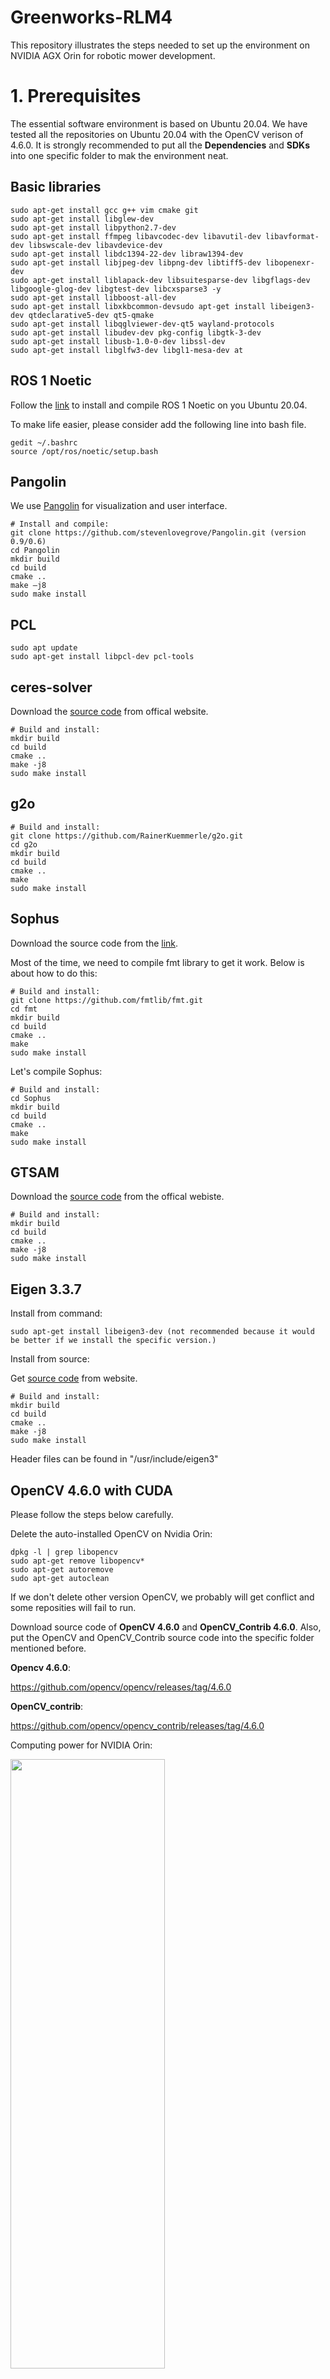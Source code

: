 # Greenworks-RLM4
This repository illustrates the steps needed to set up the environment on NVIDIA AGX Orin for robotic mower development.
# 1. Prerequisites  
The essential software environment is based on Ubuntu 20.04. We have tested all the repositories on Ubuntu 20.04 with the OpenCV verison of 4.6.0. It is strongly recommended to put all the **Dependencies** and **SDKs** into one specific folder to mak the environment neat.

## Basic libraries

``` 
sudo apt-get install gcc g++ vim cmake git
sudo apt-get install libglew-dev
sudo apt-get install libpython2.7-dev
sudo apt-get install ffmpeg libavcodec-dev libavutil-dev libavformat-dev libswscale-dev libavdevice-dev
sudo apt-get install libdc1394-22-dev libraw1394-dev
sudo apt-get install libjpeg-dev libpng-dev libtiff5-dev libopenexr-dev
sudo apt-get install liblapack-dev libsuitesparse-dev libgflags-dev libgoogle-glog-dev libgtest-dev libcxsparse3 -y
sudo apt-get install libboost-all-dev
sudo apt-get install libxkbcommon-devsudo apt-get install libeigen3-dev qtdeclarative5-dev qt5-qmake
sudo apt-get install libqglviewer-dev-qt5 wayland-protocols
sudo apt-get install libudev-dev pkg-config libgtk-3-dev
sudo apt-get install libusb-1.0-0-dev libssl-dev
sudo apt-get install libglfw3-dev libgl1-mesa-dev at
```
## ROS 1 Noetic

Follow the [link](http://wiki.ros.org/noetic/Installation/Ubuntu) to install and compile ROS 1 Noetic on you Ubuntu 20.04.

To make life easier, please consider add the following line into bash file.
```
gedit ~/.bashrc
source /opt/ros/noetic/setup.bash
```
## Pangolin
We use [Pangolin](https://github.com/stevenlovegrove/Pangolin) for visualization and user interface.

```
# Install and compile:
git clone https://github.com/stevenlovegrove/Pangolin.git (version 0.9/0.6)
cd Pangolin
mkdir build
cd build
cmake ..
make –j8
sudo make install
```
## PCL
```
sudo apt update
sudo apt-get install libpcl-dev pcl-tools
```
## ceres-solver

Download the [source code](https://github.com/ceres-solver/ceres-solver/releases/tag/1.14.0) from offical website.

```
# Build and install:
mkdir build
cd build
cmake ..
make -j8
sudo make install
```
## g2o

```
# Build and install:
git clone https://github.com/RainerKuemmerle/g2o.git
cd g2o
mkdir build
cd build
cmake ..
make
sudo make install
```
## Sophus

Download the source code from the [link](https://github.com/strasdat/Sophus/releases/tag/1.22.10).

Most of the time, we need to compile fmt library to get it work. Below is about how to do this:

```
# Build and install:
git clone https://github.com/fmtlib/fmt.git
cd fmt
mkdir build 
cd build
cmake ..
make
sudo make install
```

Let's compile Sophus:
```
# Build and install:
cd Sophus
mkdir build 
cd build
cmake ..
make
sudo make install
```
## GTSAM

Download the [source code](https://github.com/borglab/gtsam/releases/tag/4.1.0) from the offical webiste.

```
# Build and install:
mkdir build
cd build
cmake ..
make -j8
sudo make install
```
## Eigen 3.3.7

Install from command:

```
sudo apt-get install libeigen3-dev (not recommended because it would be better if we install the specific version.)
```

Install from source:

Get [source code](https://gitlab.com/libeigen/eigen/-/releases/3.3.7) from website.

```
# Build and install:
mkdir build
cd build
cmake ..
make -j8
sudo make install
```

Header files can be found in "/usr/include/eigen3"

## OpenCV 4.6.0 with CUDA 

Please follow the steps below carefully.

Delete the auto-installed OpenCV on Nvidia Orin:

```
dpkg -l | grep libopencv
sudo apt-get remove libopencv*
sudo apt-get autoremove
sudo apt-get autoclean
```
If we don't delete other version OpenCV, we probably will get conflict and some reposities will fail to run.

Download source code of **OpenCV 4.6.0** and **OpenCV_Contrib 4.6.0**. Also, put the OpenCV and OpenCV_Contrib source code into the specific folder mentioned before. 

**Opencv 4.6.0**:

https://github.com/opencv/opencv/releases/tag/4.6.0

**OpenCV_contrib**:

https://github.com/opencv/opencv_contrib/releases/tag/4.6.0

Computing power for NVIDIA Orin:

<img src="https://github.com/Xiushishen/Greenworks-RLM4/blob/main/support_files/cp.png" width = 70% height = 50% div align=center />


```
cd ~/path_to_folder/opencv-4.6.0/
mkdir build && cd build

cmake -D CMAKE_BUILD_TYPE=RELEASE \
        -D CMAKE_INSTALL_PREFIX=/usr/local/ \
        -D OPENCV_EXTRA_MODULES_PATH=../../opencv_contrib-4.6.0/modules \
        -D WITH_CUDA=ON \
        -D CUDA_ARCH_BIN=8.7 \
        -D CUDA_ARCH_PTX="" \
        -D ENABLE_FAST_MATH=ON \
        -D CUDA_FAST_MATH=ON \
        -D WITH_CUBLAS=ON \
        -D WITH_LIBV4L=ON \
        -D WITH_GSTREAMER=ON \
        -D WITH_GSTREAMER_0_10=OFF \
        -D WITH_QT=ON \
        -D WITH_OPENGL=ON \
        -D CUDA_NVCC_FLAGS="--expt-relaxed-constexpr" \
        -D WITH_TBB=ON \
        ..

# CUDA_ARCCH_BIN=8.7 (the amount of computing power for NVIDIA Orin)
# CMAKE_INSTALL_PREFIX=/usr/local/ (path to installation)
# OPENCV_EXTRA_MODULES_PATH=../../opencv_contrib-4.6.0/modules (path to additional module)

sudo make install -j8
```
Check if the CUDA-accelerated OpenCV is successfully installed:
```
# Install jtop:
sudo apt-get install python3-pip -y
sudo -H pip3 install -U jetson-stats
sudo systemctl restart jtop.service

# reboot if needed
reboot
```

Open terminal:
```
jtop
7 (go to INFO)

# if there is one line saying OpenCV: 4.6.0 with CUDA: YES, the OpenCV is successfully installed.
```
## CV_Bridge

```
# Build and install:
git clone https://github.com/ros-perception/vision_opencv.git -b noetic

# we only need the cv_bridge folder
cd cv_bridge
gedit ./CMakeLists.txt
# include OpenCV cmake file
include("/home/nvidia/ThirdParty/opencv-4.6.0/build/OpenCVConfig.cmake")
mkdir build && cd build
cmake ..
make -j8
sudo make install
```
How to use the cv_bridge:
```
# set this line in your project's CMakeLists.txt file just after the project(xxxx) syntax
set(cv_bridge_DIR /usr/local/share/cv_bridge/cmake)
```

## Livox-SDK

```
# Build and install:
git clone https://github.com/Livox-SDK/Livox-SDK.git
cd Livox-SDK
cd build && cmake ..
make
sudo make install
```
## Livox-SDK2

```
# Build and install:
git clone https://github.com/Livox-SDK/Livox-SDK2.git
cd ./Livox-SDK2/
mkdir build
cd build
cmake .. && make -j8
sudo make install
```

## RealSense T265 SDK

Please follow the [link](https://github.com/IntelRealSense/librealsense/blob/master/doc/installation.md) to install.

Download the [source code](https://github.com/IntelRealSense/librealsense/releases/tag/v2.50.0) from offical website.

```
# Build and install:
mkdir build
cd build
cmake -D CMAKE_BUILD_TYPE=Release .. 
make -j8
sudo make install
```
How to visualize and obtain parameters of T265:
```
realsense-viewer

rs-enumerate-devices -c
```

# 2. Repositories

## ORB-SLAM3

To better use ORBSLAM3 for robot mower software development, we are going to use a revised version for better intergration.

```
cd ~/orb_slam3_ws/src
git clone https://github.com/thien94/orb_slam3_ros.git
# add one line into the CMakeLists.txt
set(cv_bridge_DIR /usr/local/share/cv_bridge/cmake)
cd ../
catkin_make
```
Set config files (T265 Stereo-Inertial camera):
```
# According to T256 camera
Intrinsic Params:

PPX  -->  Camera.cx
PPY  -->  Camera.cy
Fx   -->  Camera.fx
Fy   -->  Camera.fy
Coeffs[0]  -->  Camera.k1
Coeffs[1]  -->  Camera.k2
Coeffs[2]  -->  Camera.k3
Coeffs[3]  -->  Camera.k4

Extrinsic Params:

Rotation_Matrix (Extrinsic from "Gyro" To "Fisheye 1")  --> Tbc.data.R
Rotation_Matrix[0][0]  -->  Tbc.data[0][0]
Rotation_Matrix[0][1]  -->  Tbc.data[0][1]
Rotation_Matrix[0][2]  -->  Tbc.data[0][2]
Rotation_Matrix[1][0]  -->  Tbc.data[1][0]
Rotation_Matrix[1][1]  -->  Tbc.data[1][1]
Rotation_Matrix[1][2]  -->  Tbc.data[1][2]
Rotation_Matrix[2][0]  -->  Tbc.data[2][0]
Rotation_Matrix[2][1]  -->  Tbc.data[2][1]
Rotation_Matrix[2][2]  -->  Tbc.data[2][2]

Translation Vector (Extrinsic from "Gyro" To "Fisheye 1")  --> Tbc.data.t
Translation_Vector[0]  -->  Tbc.data[0][3]
Translation_Vector[1]  -->  Tbc.data[1][3]
Translation_Vector[2]  -->  Tbc.data[2][3]

IMU intrinsic params:
# The four parameters are needed to be calibrated using imu_utils.
Gyr.avg-axis.gyr_n  -->  IMU.NoiseGyro
Gyr.avg-axis.gyr_w  -->  IMU.GyroWalk
Acc.avg-axis.acc_n  -->  IMU.NoiseAcc
Acc.avg-axis.acc_w  -->  IMU.AccWalk

```
Live stereo-inertial mode with Realsense T265

Modify the original rs_t265.launch to enable fisheye images and imu data (change unite_imu_method to linear_interpolation). Run rs-enumerate-devices -c to get the calibration parameters and modify config/Stereo-Inertial/RealSense_T265.yaml accordingly.

```
roslaunch realsense2_camera rs_t265.launch
roslaunch orb_slam3_ros rs_t265_stereo_inertial.launch
```

Please also check this repo for more information.
(https://github.com/shanpenghui/ORB_SLAM3_Fixed#73-set-camera-intrinsic--extrinsic-parameters)

## VINS-FUSION-GPU
If you are going to use OpenCV 4.x, you might encounter problems related deprecated outdated APIs. Please check [this](https://blog.csdn.net/m0_52457734/article/details/125343557) to solve them.

```
# Build and compile：

mkdir -p ~/vins_gpu_ws/src/vins-fusion-gpu/src/
cd ~/vins_gpu_ws/src/vins-fusion-gpu/src/
git clone https://github.com/pjrambo/VINS-Fusion-gpu.git

# Go to vins_estimator/CMakeLists.txt

Comment:
#include(/home/dji/opencv/build/OpenCVConfig.cmake)

Add:
set(cv_bridge_DIR /usr/local/share/cv_bridge/cmake)
include(/home/nvidia/ThirdParty/opencv-4.6.0/build/OpenCVConfig.cmake)

# Go to loop_fusion/CMakeLists.txt

Aomment:
#include(/home/dji/opencv/build/OpenCVConfig.cmake)

Add:
set(cv_bridge_DIR /usr/local/share/cv_bridge/cmake)
include(/home/nvidia/ThirdParty/opencv-4.6.0/build/OpenCVConfig.cmake)

catkin_make
```
If your other application do not require much GPU resources, I recommanded you to set

```
use_gpu: 1
use_gpu_acc_flow: 1
```
According to my test, on Nvidia Orin if you set this two parameters to 1 at the same time, the GPU usage is about 20%.

How to run vins_fusion:
```
roslaunch vins vins_rviz.launch
rosrun vins vins_node src/VINS-Fusion-gpu/config/realsense_t265/stereo_imu.yaml
(optional) rosrun loop_fusion loop_fusion_node src/VINS-Fusion-gpu/config/realsense_t265/stereo_imu.yaml
(optional only if you want to fuse gps) rosrun global_fusion global_fusion_node 
rosbag play YOUR_DATASET_FOLDER/data.bag
```

Dataset for testing:

**EuRoC:**
[EuRoc Datasets](https://projects.asl.ethz.ch/datasets/doku.php?id=kmavvisualinertialdatasets)

**KITTI:**
[KITTI Datasets](https://www.cvlibs.net/datasets/kitti/eval_odometry.php)

## 超核IMU ROS Driver

```
# Build and run:
catkin_make
source devel/setup.bash
roslaunch imu_launch imu_msg.launch
```

Insufficient serial port permissions can be solved by:
```
sudo usermod -a -G dialout $USER
reboot
```

## livox_ros_driver

Most of the time, this repo will only be used for compiling other packages if we use Livox HAP lidar.

## livox_ros_driver2

Install and build:

```
git clone https://github.com/Livox-SDK/livox_ros_driver2.git ws_livox/src/livox_ros_driver2
source /opt/ros/noetic/setup.sh
./build.sh ROS1
```

How to run HAP Lidar:
```
ros2 launch livox_ros_driver2 rviz_HAP.launch
ros2 launch livox_ros_driver2 msg_HAP.launch
```
See official [documentation](https://github.com/Livox-SDK/livox_ros_driver2) for reference.

## FAST_LIO2

Install and build:

```
cd ~/$A_ROS_DIR$/src
git clone https://github.com/hku-mars/FAST_LIO.git
cd FAST_LIO
git submodule update --init
cd ../..
catkin_make
source devel/setup.bash
```
How to run:

```
cd ~/$FAST_LIO_ROS_DIR$
source devel/setup.bash
roslaunch fast_lio mapping_HAP.launch
```
Below is the config file for HAP Lidar:
```
common:
    lid_topic:  "/livox/lidar"
    imu_topic:  "/livox/imu"
    time_sync_en: false         # ONLY turn on when external time synchronization is really not possible
    time_offset_lidar_to_imu: 0.0 # Time offset between lidar and IMU calibrated by other algorithms, e.g. LI-Init (can be found in README).
                                  # This param will take effect no matter what time_sync_en is. So if the time offset is not known exactly, please set as 0.0

preprocess:
    lidar_type: 1                # 1 for Livox serials LiDAR, 2 for Velodyne LiDAR, 3 for ouster LiDAR, 
    scan_line: 128
    blind: 0.1

mapping:
    acc_cov: 0.1
    gyr_cov: 0.1
    b_acc_cov: 0.0001
    b_gyr_cov: 0.0001
    fov_degree:    120
    det_range:     150.0
    extrinsic_est_en:  true      # true: enable the online estimation of IMU-LiDAR extrinsic
    extrinsic_T: [ 0, 0, 0 ]
    extrinsic_R: [ 1, 0, 0,
                   0, 1, 0,
                   0, 0, 1]

publish:
    path_en:  false
    scan_publish_en:  true       # false: close all the point cloud output
    dense_publish_en: true       # false: low down the points number in a global-frame point clouds scan.
    scan_bodyframe_pub_en: true  # true: output the point cloud scans in IMU-body-frame

pcd_save:
    pcd_save_en: true
    interval: -1                 # how many LiDAR frames saved in each pcd file; 
                                 # -1 : all frames will be saved in ONE pcd file, may lead to memory crash when having too much frames.
```
## R3LIVE

R3LIVE is not supported on NVIDIA AGX Orin.

## robot_pose_ekf

EKF based robotic mower localization via IMU, GPS, odom and VIO (VINS-FUSION).

If this is your first time installing this package, you probably counter this error especially on Ubuntu 20.04.
```
No package 'orocos-bfl' found
```
Here is how to solve it:
```
sudo apt-get install liborocos-bfl-dev
```
Detailed information:

(https://blog.csdn.net/shoufei403/article/details/102655696)

## OpenVINS

The [document](https://docs.openvins.com/) made by Dr. Huang's lab is really comprehensive and precise. It provides all the knowledge about how to compile and understand the codes.

However, we would like to illustrate more details based on the NVIDIA AGX Orin.

Build and compile on ROS 1 Noetic:
```
# Prerequisite:
sudo apt-get install libboost-all-dev
sudo sh -c 'echo "deb http://packages.ros.org/ros/ubuntu $(lsb_release -sc) main" > /etc/apt/sources.list.d/ros-latest.list'
sudo apt-key adv --keyserver 'hkp://keyserver.ubuntu.com:80' --recv-key C1CF6E31E6BADE8868B172B4F42ED6FBAB17C654
sudo apt-get update
export ROS1_DISTRO=noetic # kinetic=16.04, melodic=18.04, noetic=20.04
sudo apt-get install ros-$ROS1_DISTRO-desktop-full
sudo apt-get install python3-catkin-tools python3-osrf-pycommon # ubuntu 20.04
```
```
# Clone and compile:
mkdir -p ~/workspace/open_vins_ws/src/
cd ~/workspace/open_vins_ws/src/
git clone https://github.com/rpng/open_vins/
cd ..
catkin_catkin # ROS1
```
```
# Because we have made the **cv_bridge** from source code, we have to add the dependencies into CMakeLists.txt

# In ov_core, add the line below to its CMakeLists.txt.
set(cv_bridge_DIR /usr/local/share/cv_bridge/cmake)

# In ov_msckf, add the line below to its CMakeLists.txt.
set(cv_bridge_DIR /usr/local/share/cv_bridge/cmake)
```
```
# Additional Evaluation Requirements
sudo apt-get install python3-dev python3-matplotlib python3-numpy python3-psutil python3-tk # for python3 systems
```
## Field2Cover 

Please follow the offical [document](https://fields2cover.github.io/index.html) for more details about the coverage planning package.

```
# Build and install:
git clone https://github.com/Fields2Cover/Fields2Cover src/fields2cover
git clone https://github.com/Fields2Cover/fields2cover_ros src/fields2cover_ros
rosdep install -r --ignore-src --from-paths .

If using ROS 1:
catkin_make_isolated

If using ROS 2:
colcon build
```
We have encountered some errors or problems during roslaunch. Fortunately, we have provided several solutions to these errors.

if **rviz_plugins/AerialMapDisplay’ fail to load**:
```
sudo apt-get install ros-noetic-rviz-satellite
```
```
# If you have such errors, it is probably related to the version of PROJ library.
  
ERROR 1: PROJ: proj_create_from_database: SQLite error on SELECT name, type, coordinate_system_auth_name, coordinate_system_code, datum_auth_name, datum_code, area_of_use_auth_name, area_of_use_code, text_definition, deprecated FROM geodetic_crs WHERE auth_name = ? AND code = ?: no such column: area_of_use_auth_name
ERROR 1: PROJ: proj_create_from_database: SQLite error on SELECT name, type, coordinate_system_auth_name, coordinate_system_code, datum_auth_name, datum_code, area_of_use_auth_name, area_of_use_code, text_definition, deprecated FROM geodetic_crs WHERE auth_name = ? AND code = ?: no such column: area_of_use_auth_name
ERROR 1: PROJ: proj_create_from_database: SQLite error on SELECT name, coordinate_system_auth_name, coordinate_system_code, geodetic_crs_auth_name, geodetic_crs_code, conversion_auth_name, conversion_code, area_of_use_auth_name, area_of_use_code, text_definition, deprecated FROM projected_crs WHERE auth_name = ? AND code = ?: no such column: area_of_use_auth_name
ERROR 1: PROJ: proj_create: unrecognized format / unknown name
ERROR 6: Cannot find coordinate operations from `' to `'
```
How to solve it:
```
# Please check the current version or PROJ. Packages named like libproj-dev, proj-bin, proj-data are related to PROJ.
dpkg -l | grep proj

ii  libapache-pom-java                         18-1                                  all          Maven metadata for all Apache Software projects
ii  libcommons-parent-java                     43-1                                  all          Maven metadata for Apache Commons project
ii  libfprint-2-2:arm64                        1:1.90.2+tod1-0ubuntu1~20.04.10       arm64        async fingerprint library of fprint project, shared libraries
ii  libproj-dev:arm64                          6.3.1-1                               arm64        Cartographic projection library (development files)
ii  libproj15:arm64                            6.3.1-1                               arm64        Cartographic projection library
ii  libwebrtc-audio-processing1:arm64          0.3.1-0ubuntu3                        arm64        AudioProcessing module from the WebRTC project.
ii  proj-bin                                   6.3.1-1                               arm64        Cartographic projection library (tools)
ii  proj-data                                  6.3.1-1                               all          Cartographic projection filter and library (datum package)
ii  python3-incremental                        16.10.1-3.2                           all          Library for versioning Python projects.

The compilable version should be 6.3.1-1. If you have the version proj-data which is not 6.3.1-1, please use the lines below to delete it and install the right one.
sudo apt-get remove --purge proj-data

# check the available version if you want.
apt-cache policy proj-data
sudo apt-get install proj-data=6.3.1-1
```
Now, you should be good to go. 
```
roslaunch fields2cover_ros view_field.launch
```

## realsense-ros

Build and compile:
```
mkdir t265_ws && cd t265_ws
mkdir src && cd src
git clone https://github.com/IntelRealSense/realsense-ros.git
cd realsense2_camera
gedit CMakeLists.txt

# add one line before **find_package**.
set(cv_bridge_DIR /usr/local/share/cv_bridge/cmake)

# go back to the worksapce and compile the package
catkin_make
```

How to run:
```
source devel/setup.bash
roslaunch realsense2_camera rs_t265.launch 
```

Here is how to revise the rs_t265.launch based on RealSense T265 camera:
```
<!--
Important Notice: For wheeled robots, odometer input is a requirement for robust
and accurate tracking. The relevant APIs will be added to librealsense and
ROS/realsense in upcoming releases. Currently, the API is available in the
https://github.com/IntelRealSense/librealsense/blob/master/third-party/libtm/libtm/include/TrackingDevice.h#L508-L515.
-->
<launch>
  <arg name="serial_no"           default=""/>
  <arg name="usb_port_id"         default=""/>
  <arg name="device_type"         default="t265"/>
  <arg name="json_file_path"      default=""/>
  <arg name="camera"              default="camera"/>
  <arg name="tf_prefix"           default="$(arg camera)"/>

  <arg name="fisheye_width"       default="848"/> 
  <arg name="fisheye_height"      default="800"/>
  <arg name="enable_fisheye1"     default="true"/>
  <arg name="enable_fisheye2"     default="true"/>

  <arg name="fisheye_fps"         default="30"/>

  <arg name="gyro_fps"            default="200"/>
  <arg name="accel_fps"           default="62"/>
  <arg name="enable_gyro"         default="true"/>
  <arg name="enable_accel"        default="true"/>
  <arg name="enable_pose"         default="true"/>

  <arg name="enable_sync"           default="true"/>

  <arg name="linear_accel_cov"      default="0.01"/>
  <arg name="initial_reset"         default="false"/>
  <arg name="reconnect_timeout"     default="6.0"/>
  <arg name="unite_imu_method"      default="linear_interpolation"/>

  <arg name="publish_odom_tf"     default="true"/>
  
  <group ns="$(arg camera)">
    <include file="$(find realsense2_camera)/launch/includes/nodelet.launch.xml">
      <arg name="tf_prefix"                value="$(arg tf_prefix)"/>
      <arg name="serial_no"                value="$(arg serial_no)"/>
      <arg name="usb_port_id"              value="$(arg usb_port_id)"/>
      <arg name="device_type"              value="$(arg device_type)"/>
      <arg name="json_file_path"           value="$(arg json_file_path)"/>

      <arg name="enable_sync"              value="$(arg enable_sync)"/>

      <arg name="fisheye_width"            value="$(arg fisheye_width)"/>
      <arg name="fisheye_height"           value="$(arg fisheye_height)"/>
      <arg name="enable_fisheye1"          value="$(arg enable_fisheye1)"/>
      <arg name="enable_fisheye2"          value="$(arg enable_fisheye2)"/>

      <arg name="fisheye_fps"              value="$(arg fisheye_fps)"/>
      <arg name="gyro_fps"                 value="$(arg gyro_fps)"/>
      <arg name="accel_fps"                value="$(arg accel_fps)"/>
      <arg name="enable_gyro"              value="$(arg enable_gyro)"/>
      <arg name="enable_accel"             value="$(arg enable_accel)"/>
      <arg name="enable_pose"              value="$(arg enable_pose)"/>

      <arg name="linear_accel_cov"         value="$(arg linear_accel_cov)"/>
      <arg name="initial_reset"            value="$(arg initial_reset)"/>
      <arg name="reconnect_timeout"        value="$(arg reconnect_timeout)"/>
      <arg name="unite_imu_method"         value="$(arg unite_imu_method)"/>

      <arg name="publish_odom_tf"          value="$(arg publish_odom_tf)"/>
    </include>
  </group>
</launch>
```
# 3. Calibration
## livox_camera_calib

Install and build:

```
cd ~/lidar_cam_calib_ws/src
git clone https://github.com/hku-mars/livox_camera_calib.git
cd ../
catkin_make
source ~/lidar_cam_calib_ws/devel/setup.bash
```

How to run it:

```
roslaunch livox_camera_calib calib.launch
```
Below is the calib.yaml:
```
# Data path. adjust them!
common:
    image_file: "/home/nvidia/robotics/lidar_cam_calib_ws/src/livox_camera_calib/data/7.jpg"
    pcd_file: "/home/nvidia/robotics/lidar_cam_calib_ws/src/livox_camera_calib/data/7.pcd"
    result_file: "/home/nvidia/robotics/lidar_cam_balib_ws/src/livox_camera_calib/result/extrinsic.txt"

# Camera Parameters. Adjust them!
camera:
    camera_matrix: [701.417236328125, 0.0, 639.5635986328125,
                0.0,     701.0556030273438,  362.57061767578125,
                0.0,     0.0,      1.0     ] 
    dist_coeffs: [-0.047434888780117035, -0.012185392901301384, 0.000674429873470217, -0.0011172627564519644, 0.000000] 

# Calibration Parameters.!
calib:
    calib_config_file: "/home/nvidia/robotics/lidar_cam_calib_ws/src/livox_camera_calib/config/config_outdoor.yaml"
    use_rough_calib: true # set true if your initial_extrinsic is bad
```
Below is the config_outdoor.yaml:
```
%YAML:1.0

# Topic name in rosbag
PointCloudTopic: "/livox/lidar"
ImageTopic: "/camera/color/image_raw"

# Lidar Data type(custom msg or pointcloud2)
Data.custom_msg: 0
# Initial extrinsic (usually provided by hand measurement or cad design)

ExtrinsicMat: !!opencv-matrix # Lidar -> camera
  rows: 4
  cols: 4
  dt: d
  data: [0.0,   -1.0,   0.0,    0.0,
         0.0,  0.0,  -1.0,    0.0,
         1.0,   0.0,    0.0,    0.0,
         0.0,   0.0,    0.0,    1.0]
# Params for Canny Edge Extraction

Canny.gray_threshold: 20
Canny.len_threshold: 200

# Params for Voxel Cutting & Plane Fitting & Edge Extraction
Voxel.size: 1.0
Voxel.down_sample_size: 0.02
Plane.min_points_size: 60
Plane.normal_theta_min: 30
Plane.normal_theta_max: 150
Plane.max_size: 5
Ransac.dis_threshold: 0.015
Ransac.iter_num: 200
Edge.min_dis_threshold: 0.03
Edge.max_dis_threshold: 0.06

# Params for color point clouds
Color.dense: 1
Color.intensity_threshold: 10
```
The ExtrinsicMat is the extrinsic matrix between camera and Lidar, which is needed to modify depending on your sensor layout.
## imu_utils

## kalibr

# 4. Percpetion

## YOLOv7

Below is about how to install and compile YOLOv7 on NVIDIA AGX Orin. Before we get started, please make sure **conda** is successfully installed.

```
# Create conda environment for YOLOv7
conda create -n yolov7 python=3.8
conda activate yolov7

# Install system packages required by PyTorch
sudo apt-get -y update
sudo apt-get -y install autoconf bc build-essential g++-8 gcc-8 clang-8 lld-8 gettext-base gfortran-8 iputils-ping libbz2-dev libc++-dev libcgal-dev libffi-dev libfreetype6-dev libhdf5-dev libjpeg-dev liblzma-dev libncurses5-dev libncursesw5-dev libpng-dev libreadline-dev libssl-dev libsqlite3-dev libxml2-dev libxslt-dev locales moreutils openssl python-openssl rsync scons python3-pip libopenblas-dev;
```
Before installing Pytorch, please check the version of your Jetpack.
```
sudo apt-cache show nvidia-jetpack
```
Below is the detailed information about your Jetpack. You need to find the corresponding Pytorch version based on Jetpack version.
```
nvidia@nvidia-desktop:~$ sudo apt-cache show nvidia-jetpack
[sudo] password for nvidia: 
Package: nvidia-jetpack
Version: 5.1.2-b104
Architecture: arm64
Maintainer: NVIDIA Corporation
Installed-Size: 194
Depends: nvidia-jetpack-runtime (= 5.1.2-b104), nvidia-jetpack-dev (= 5.1.2-b104)
Homepage: http://developer.nvidia.com/jetson
Priority: standard
Section: metapackages
Filename: pool/main/n/nvidia-jetpack/nvidia-jetpack_5.1.2-b104_arm64.deb
Size: 29304
SHA256: fda2eed24747319ccd9fee9a8548c0e5dd52812363877ebe90e223b5a6e7e827
SHA1: 78c7d9e02490f96f8fbd5a091c8bef280b03ae84
MD5sum: 6be522b5542ab2af5dcf62837b34a5f0
Description: NVIDIA Jetpack Meta Package
Description-md5: ad1462289bdbc54909ae109d1d32c0a8
```
The link below you can check the version correspondence. For me, I have the Jetpack version of **Version: 5.1.2-b104**, I should be using JetPack 5 PyTorch v2.1.0.

https://forums.developer.nvidia.com/t/pytorch-for-jetson/72048

<img src="https://github.com/Xiushishen/Greenworks-RLM4/blob/main/support_files/jetpackversion.png" width = 70% height = 50% div align=center />

Now, you can install PyTorch with the following steps:
```
export TORCH_INSTALL=https://developer.download.nvidia.com/compute/redist/jp/v$JP_VERSION/pytorch/$PYT_VERSION
Where:
**JP_VERSION**
    The major and minor version of JetPack you are using, such as 461 for JetPack 4.6.1 or 50 for JetPack 5.0. 
**PYT_VERSION**
    The released version of the PyTorch wheel.

For example:

export TORCH_INSTALL=https://developer.download.nvidia.cn/compute/redist/jp/v512/pytorch/torch-2.1.0a0+41361538.nv23.06-cp38-cp38-linux_aarch64.whl
python3 -m pip install --upgrade pip;
python3 -m pip install numpy==1.26.1
python3 -m pip install --no-cache $TORCH_INSTALL
```

Attention: Python 3.8 does not support numpy version that is over 1.24, so the step above might fail. Please consider doing below:
```
pip install numpy==1.19.5
```
How to verify if PyTorch is successfully installed and CUDA is associated with it:

```
# From the terminal, run:
python
# Import PyTorch:
>>> import torch
>>> torch.cuda.is_available()
```
If PyTorch was installed correctly, this command should execute without error. 

For more reference, please check the link below.

https://docs.nvidia.com/deeplearning/frameworks/install-pytorch-jetson-platform/index.html

Now you can install torchvision:

Check your corresponding torchvision for the Pytorch installed. For me, the corresponding torchvision is **0.16.0**.

https://blog.csdn.net/shiwanghualuo/article/details/122860521

```
sudo apt-get update
sudo apt-get upgrade
sudo apt-get install libjpeg-dev zlib1g-dev libpython3-dev libavcodec-dev libavformat-dev libswscale-dev 
git clone --branch v0.16.0 https://github.com/pytorch/vision torchvision
cd torchvision
export BUILD_VERSION=0.16.0
# the step below might take longer time because we build from source.
python3 setup.py install --user
```
If there are no errors, torchvision is successfully installed. Repeat the previous verification step to check if everything is good.
```
python
>>> import torch
>>> import torchvision
```
If we miss any libraries, we can just pip install it until there are no errors.

Finally, we can install and compile YOLOv7:
```
git clone https://github.com/WongKinYiu/yolov7
```
```
vim requirements.txt
# comment out the two lines.
torch>=1.7.0,!=1.12.0
torchvision>=0.8.1,!=0.13.0
```
**If you do not comment out the two lines above, the torch will be CPU version instead of GPU version.**
```
pip install -r requirements.txt
```
Download the weight from github, and you can test:
```
python detect.py --weights weights/yolov7.pt --source inference/images 
```

### Train your own model:

1. To train your model with robust dataset, you can try using the [software](https://www.makesense.ai/) to mark the images.

2. Divide the dataset into training set, testing set, and validation set with a ratio of 0.96 : 0.02 : 0.02.

3. Put the individual subdataset into one folder with one images and labels associated with it.
   
<img src="https://github.com/Xiushishen/Greenworks-RLM4/blob/main/support_files/dataset.png" width = 30% height = 40% div align=center/>

4. Create a yaml file and put it into the data folder in this project.

<img src="https://github.com/Xiushishen/Greenworks-RLM4/blob/main/support_files/2.png" width = 30% height = 40% div align=center/>  

For my platform, the paths are shown below.
```
train: /home/nvidia/perception/datasets/car_people_dataset/train/images # path to train dataset
val: /home/nvidia/perception/datasets/car_people_dataset/valid/images # path to val dataset
test: /home/nvidia/perception/datasets/car_people_dataset/test/images # path to test dataset

nc: 2 # Number of classes
names: ['1', '2'] # class names
```
5. We should also change the parameters in train.py to make it work.

<div align="center">
  <img src="https://github.com/Xiushishen/Greenworks-RLM4/blob/main/support_files/3.png" width="60%" height="40%"/>
</div>

"--data": to the yaml file we just created.

"--epochs": depend on how complex your model is.

"batch-size": depend on your memory.

### Test your own model:

References:

https://blog.csdn.net/lanyan90/article/details/131439255

https://blog.csdn.net/lanyan90/article/details/131411549?spm=1001.2014.3001.5502

-----------------------------------------------------
# 5. CANbus and ROS Connection
The software for CANbus and ROS communication can be found in this repo. It subscribes the /cmd_vel message and output the RPMs for both rear wheels. Meanwhile, it receives the CANbus message outputed from both rear wheels and converts them to ROS message of odometry.

## Jetson AGX Orin CAN Communication

Please follow the [offical document](https://docs.nvidia.com/jetson/archives/r35.1/DeveloperGuide/text/HR/ControllerAreaNetworkCan.html#enabling-can) for detailed information. Based on my testing experiences, the following steps should be executed and should work well.

Before getting started, we should be familer with the [hardware layout](https://developer.nvidia.com/embedded/learn/jetson-agx-orin-devkit-user-guide/developer_kit_layout.html) and parameter settings of the Nvidia Orin. The image below illustrates the 40-pin connecter which let us know which pins we have to connect to.

<img src="https://github.com/Xiushishen/Greenworks-RLM4/blob/main/support_files/can.png" width = 70% height = 50% div align=center />
We will be using the pin positions as shown below:

CAN0: RX——Pin29 ；TX——Pin31

CAN1: RX——Pin37 ；TX——Pin33

GND: Pin 39 / 30

VCC: Pin 17

NVIDIA recommends the [WaveShare SN65HVD230 CAN board](https://www.amazon.com/SN65HVD230-CAN-Board-Communication-Development/dp/B00KM6XMXO/ref=asc_df_B00KM6XMXO/?tag=hyprod-20&linkCode=df0&hvadid=319955522114&hvpos=&hvnetw=g&hvrand=5262066500605912549&hvpone=&hvptwo=&hvqmt=&hvdev=c&hvdvcmdl=&hvlocint=&hvlocphy=1026076&hvtargid=pla-644638418146&psc=1&mcid=50ab433395023d048fc639fac28b9abf&gclid=CjwKCAjwh4-wBhB3EiwAeJsppPYc8R-u8CA_QxcSyxF63JcCLxxZUwuhfxV0l7Kx5SpDmqPauSvuvxoCduwQAvD_BwE) for development systems. Your choice of transceiver for production devices depends on your application’s requirements.

Make the following connections from the transceiver to the Jetson carrier board:

Transceiver Rx to Jetson CAN_RX

Transceiver Tx to Jetson CAN_TX

Transceiver VCC to Jetson 3.3V pin

Transceiver GND to Jetson GND pin

After transceiver and Jetson Orin are connected, please connect the ETO cable to the transceiver with CAN_H port to red line and CAN_L to gray line. 

Now, you should have the proper hardware connection. You should start registering the settings.

Greenworks has the LCUSV-131A analyzer which checks every CAN message inputed or outputed from the mower.

### Pinmux

Make sure that the pinmux register settings are applied.
```
# Install busybox if you don't have
sudo apt-get install busybox

# Specify CAN0 port
sudo busybox devmem 0x0c303018 w 0xc458
sudo busybox devmem 0x0c303010 w 0xc400

# Specify CAN1 port
sudo busybox devmem 0x0c303008 w 0xc458
sudo busybox devmem 0x0c303000 w 0xc400
```

### Kernel Drivers

Load the CAN kernel drivers.
```
sudo modprobe can
sudo modprobe can_raw
sudo modprobe mttcan
```

### Managing the Network

To set the interface properties。
```
sudo ip link set down can0
sudo ip link set can0 up type can bitrate 250000 dbitrate 250000 berr-reporting on fd on
sudo ip link set up can0
```
If we have finished the setting, we are now able to test CANbus communication.
```
sudo apt-get install can-utils
cansend can0 123#abcdabcd
candump can0
```
### Loopback Test

```
sudo ip link set can0 type can bitrate 1000000 loopback on
sudo ip link set up can0
# In the first terminal
candump can0
# Open a new terminal
cansend can0 5A1#1122334455667799
```
If the loopback test is successful, the last command displays this:
```
can0  5A1   [8]  11 22 33 44 55 66 77 99
can0  5A1   [8]  11 22 33 44 55 66 77 99
```
## ROS 1 Message to CAN

Please run the path_planning package to publish sample /cam_vel message and and run ROS_CAN communication node to convert ROS message to CAN message.
